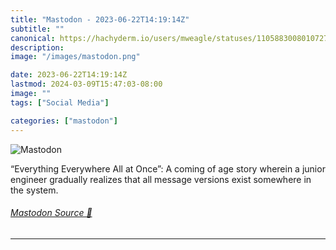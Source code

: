 ```yaml
---
title: "Mastodon - 2023-06-22T14:19:14Z"
subtitle: ""
canonical: https://hachyderm.io/users/mweagle/statuses/110588300801072767
description:
image: "/images/mastodon.png"

date: 2023-06-22T14:19:14Z
lastmod: 2024-03-09T15:47:03-08:00
image: ""
tags: ["Social Media"]

categories: ["mastodon"]
---
```

![Mastodon](/images/mastodon.png)

<p>“Everything Everywhere All at Once”: A coming of age story wherein a junior engineer gradually realizes that all message versions exist somewhere in the system.</p>


###### [Mastodon Source 🐘](https://hachyderm.io/@mweagle/110588300801072767)

___
